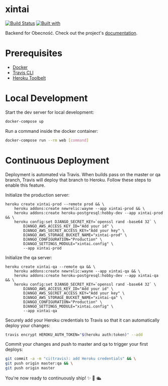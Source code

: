 # xintai

[![Build Status](https://travis-ci.org/kosciak9/xintai.svg?branch=master)](https://travis-ci.org/kosciak9/xintai)
[![Built with](https://img.shields.io/badge/Built_with-Cookiecutter_Django_Rest-F7B633.svg)](https://github.com/agconti/cookiecutter-django-rest)

Backend for Obecność. Check out the project's [documentation](http://kosciak9.github.io/xintai/).

# Prerequisites

- [Docker](https://docs.docker.com/docker-for-mac/install/)  
- [Travis CLI](http://blog.travis-ci.com/2013-01-14-new-client/)
- [Heroku Toolbelt](https://toolbelt.heroku.com/)

# Local Development

Start the dev server for local development:
```bash
docker-compose up
```

Run a command inside the docker container:

```bash
docker-compose run --rm web [command]
```

# Continuous Deployment

Deployment is automated via Travis. When builds pass on the master or qa branch, Travis will deploy that branch to Heroku. Follow these steps to enable this feature.

Initialize the production server:

```
heroku create xintai-prod --remote prod && \
    heroku addons:create newrelic:wayne --app xintai-prod && \
    heroku addons:create heroku-postgresql:hobby-dev --app xintai-prod && \
    heroku config:set DJANGO_SECRET_KEY=`openssl rand -base64 32` \
        DJANGO_AWS_ACCESS_KEY_ID="Add your id" \
        DJANGO_AWS_SECRET_ACCESS_KEY="Add your key" \
        DJANGO_AWS_STORAGE_BUCKET_NAME="xintai-prod" \
        DJANGO_CONFIGURATION="Production" \
        DJANGO_SETTINGS_MODULE="xintai.config" \
        --app xintai-prod
```

Initialize the qa server:

```
heroku create xintai-qa --remote qa && \
    heroku addons:create newrelic:wayne --app xintai-qa && \
    heroku addons:create heroku-postgresql:hobby-dev --app xintai-qa && \
    heroku config:set DJANGO_SECRET_KEY=`openssl rand -base64 32` \
        DJANGO_AWS_ACCESS_KEY_ID="Add your id" \
        DJANGO_AWS_SECRET_ACCESS_KEY="Add your key" \
        DJANGO_AWS_STORAGE_BUCKET_NAME="xintai-qa" \
        DJANGO_CONFIGURATION="Production" \
        DJANGO_SETTINGS_MODULE="xintai.config" \
        --app xintai-qa
```

Securely add your Heroku credentials to Travis so that it can automatically deploy your changes:

```bash
travis encrypt HEROKU_AUTH_TOKEN="$(heroku auth:token)" --add
```

Commit your changes and push to master and qa to trigger your first deploys:

```bash
git commit -a -m "ci(travis): add Heroku credentials" && \
git push origin master:qa && \
git push origin master
```

You're now ready to continuously ship! ✨ 💅 🛳
